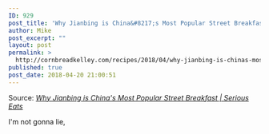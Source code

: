 ```yaml
---
ID: 929
post_title: 'Why Jianbing is China&#8217;s Most Popular Street Breakfast'
author: Mike
post_excerpt: ""
layout: post
permalink: >
  http://cornbreadkelley.com/recipes/2018/04/why-jianbing-is-chinas-most-popular-street-breakfast/
published: true
post_date: 2018-04-20 21:00:51
---
```

Source: <em><a href="https://www.seriouseats.com/2015/08/jianbing-chinese-savory-breakfast-crepe.html">Why Jianbing is China's Most Popular Street Breakfast | Serious Eats</a></em>

I'm not gonna lie,